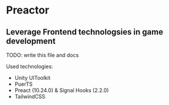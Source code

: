# Preactor
## Leverage Frontend technologsies in game development


TODO: write this file and docs

Used technologies:
- Unity UIToolkit
- PuerTS
- Preact (10.24.0) & Signal Hooks (2.2.0)
- TailwindCSS